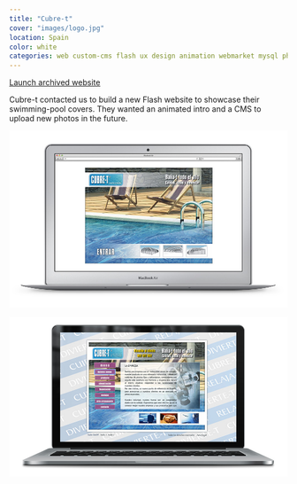 ```yaml
---
title: "Cubre-t"
cover: "images/logo.jpg"
location: Spain
color: white
categories: web custom-cms flash ux design animation webmarket mysql php
---
```


<p class="align-center">
<a class="btn" href="http://work.joanmira.com/webs/cubre-t/" target="_blank">Launch archived website</a>
</p>

Cubre-t contacted us to build a new Flash website to showcase their swimming-pool covers. They wanted an animated intro and a CMS to upload new photos in the future.

![](./images/1.jpg)

![](./images/2.jpg)
